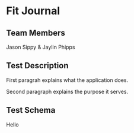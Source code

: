 # Fit Journal

## Team Members
Jason Sippy & Jaylin Phipps

## Test Description
First paragrah explains what the application does.

Second paragraph explains the purpose it serves.

## Test Schema
Hello
